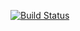 [![Build Status](https://travis-ci.org/gjerokrsteski/pimf-framework.png?branch=pimf-1.9)](https://travis-ci.org/gjerokrsteski/pimf-framework) 


